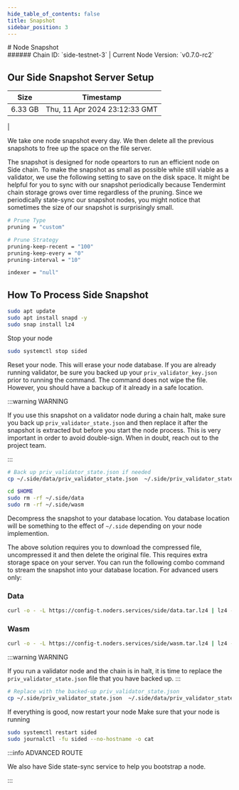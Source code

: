 ```yaml
---
hide_table_of_contents: false
title: Snapshot
sidebar_position: 3
---
```


<div class="h1-with-icon icon-side">
# Node Snapshot
</div>
###### Chain ID: `side-testnet-3` | Current Node Version: `v0.7.0-rc2`

## Our Side Snapshot Server Setup

| Size   | Timestamp    |
|--------|--------------|
| 6.33 GB | Thu, 11 Apr 2024 23:12:33 GMT  |


We take one node snapshot every day. We then delete all the previous snapshots to free up the space on the file server.

The snapshot is designed for node opeartors to run an efficient node on Side chain. To make the snapshot as small as possible while still viable as a validator, we use the following setting to save on the disk space. It might be helpful for you to sync with our snapshot periodically because Tendermint chain storage grows over time regardless of the pruning. Since we periodically state-sync our snapshot nodes, you might notice that sometimes the size of our snapshot is surprisingly small.

```bash title="app.toml"
# Prune Type
pruning = "custom"

# Prune Strategy
pruning-keep-recent = "100"
pruning-keep-every = "0"
pruning-interval = "10"
```

```bash title="config.toml"
indexer = "null"
```

## How To Process Side Snapshot
```bash
sudo apt update
sudo apt install snapd -y
sudo snap install lz4
```

Stop your node
```bash
sudo systemctl stop sided
```
Reset your node. This will erase your node database. If you are already running validator, be sure you backed up your `priv_validator_key.json` prior to running the command. The command does not wipe the file. However, you should have a backup of it already in a safe location.

:::warning WARNING

If you use this snapshot on a validator node during a chain halt, make sure you back up `priv_validator_state.json` and then replace it after the snapshot is extracted but before you start the node process. This is very important in order to avoid double-sign. When in doubt, reach out to the project team.

:::

```bash
# Back up priv_validator_state.json if needed
cp ~/.side/data/priv_validator_state.json  ~/.side/priv_validator_state.json

cd $HOME
sudo rm -rf ~/.side/data
sudo rm -rf ~/.side/wasm
```

Decompress the snapshot to your database location. You database location will be something to the effect of `~/.side` depending on your node implemention.

The above solution requires you to download the compressed file, uncompressed it and then delete the original file. This requires extra storage space on your server. You can run the following combo command to stream the snapshot into your database location. For advanced users only:
### Data
```bash
curl -o - -L https://config-t.noders.services/side/data.tar.lz4 | lz4 -d | tar -x -C ~/.side
```
### Wasm
```bash
curl -o - -L https://config-t.noders.services/side/wasm.tar.lz4 | lz4 -d | tar -x -C ~/.side
```

:::warning WARNING

If you run a validator node and the chain is in halt, it is time to replace the `priv_validator_state.json` file that you have backed up.
:::

```bash
# Replace with the backed-up priv_validator_state.json
cp ~/.side/priv_validator_state.json  ~/.side/data/priv_validator_state.json
```

If everything is good, now restart your node
Make sure that your node is running

```bash
sudo systemctl restart sided
sudo journalctl -fu sided --no-hostname -o cat
```

:::info ADVANCED ROUTE

We also have Side state-sync service to help you bootstrap a node.

:::
